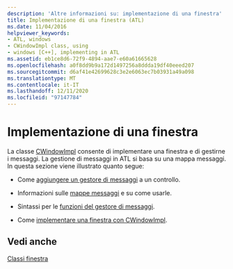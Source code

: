 ```yaml
---
description: 'Altre informazioni su: implementazione di una finestra'
title: Implementazione di una finestra (ATL)
ms.date: 11/04/2016
helpviewer_keywords:
- ATL, windows
- CWindowImpl class, using
- windows [C++], implementing in ATL
ms.assetid: eb1ce8d6-72f9-4894-aae7-e60a61665628
ms.openlocfilehash: a0f8dd9b9a172d1497256a8ddda19df40eeed207
ms.sourcegitcommit: d6af41e42699628c3e2e6063ec7b03931a49a098
ms.translationtype: MT
ms.contentlocale: it-IT
ms.lasthandoff: 12/11/2020
ms.locfileid: "97147784"
---
```

# <a name="implementing-a-window"></a>Implementazione di una finestra

La classe [CWindowImpl](../atl/reference/cwindowimpl-class.md) consente di implementare una finestra e di gestirne i messaggi. La gestione di messaggi in ATL si basa su una mappa messaggi. In questa sezione viene illustrato quanto segue:

- Come [aggiungere un gestore di messaggi](../atl/adding-an-atl-message-handler.md) a un controllo.

- Informazioni sulle [mappe messaggi](../atl/message-maps-atl.md) e su come usarle.

- Sintassi per le [funzioni del gestore di messaggi](../atl/message-handler-functions.md).

- Come [implementare una finestra con CWindowImpl](../atl/implementing-a-window-with-cwindowimpl.md).

## <a name="see-also"></a>Vedi anche

[Classi finestra](../atl/atl-window-classes.md)
